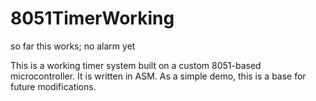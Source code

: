 # 8051TimerWorking
so far this works; no alarm yet

This is a working timer system built on a custom 8051-based microcontroller.
It is written in ASM. As a simple demo, this is a base for future modifications.
